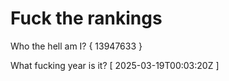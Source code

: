 # Fuck the rankings

Who the hell am I?
{ 13947633 }

What fucking year is it?
[ 2025-03-19T00:03:20Z ]
